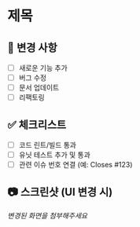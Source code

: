 # 제목
<!-- MR 제목은 간단하고 명확하게 -->

## 📌 변경 사항
- [ ] 새로운 기능 추가
- [ ] 버그 수정
- [ ] 문서 업데이트
- [ ] 리팩토링

## ✅ 체크리스트
- [ ] 코드 린트/빌드 통과
- [ ] 유닛 테스트 추가 및 통과
- [ ] 관련 이슈 번호 연결 (예: Closes #123)

## 📷 스크린샷 (UI 변경 시)
_변경된 화면을 첨부해주세요_